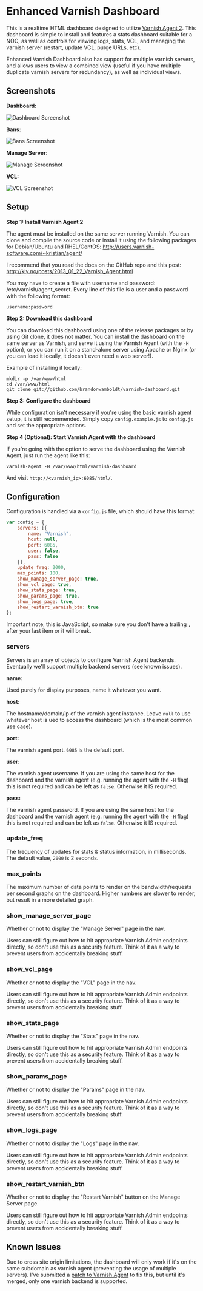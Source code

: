 Enhanced Varnish Dashboard
==========================

This is a realtime HTML dashboard designed to utilize [Varnish Agent 2](https://github.com/varnish/vagent2). This
dashboard is simple to install and features a stats dashboard suitable for a
NOC, as well as controls for viewing logs, stats, VCL, and managing the varnish
server (restart, update VCL, purge URLs, etc).

Enhanced Varnish Dashboard also has support for multiple varnish servers, and
allows users to view a combined view (useful if you have multiple duplicate
varnish servers for redundancy), as well as individual views.

Screenshots
-----------

**Dashboard:**

![Dashboard Screenshot](https://i.imgur.com/PSBjz7y.png)

**Bans:**

![Bans Screenshot](https://i.imgur.com/p12QI1i.png)

**Manage Server:**

![Manage Screenshot](https://i.imgur.com/IrDQLo8.png)

**VCL:**

![VCL Screenshot](https://i.imgur.com/UhDpRFS.png)

Setup
-----

**Step 1: Install Varnish Agent 2**

The agent must be installed on the same server running Varnish. You can clone and compile the source code or install it using the following packages for Debian/Ubuntu and RHEL/CentOS: http://users.varnish-software.com/~kristian/agent/

I recommend that you read the docs on the GitHub repo and this post: http://kly.no/posts/2013_01_22_Varnish_Agent.html

You may have to create a file with username and password: /etc/varnish/agent_secret. Every line of this file is a user and a password with the following format:

```
username:password
```

**Step 2: Download this dashboard**

You can download this dashboard using one of the release packages or by using Git clone, it does not matter. You can install the dashboard on the same server as Varnish, and serve it using the Varnish Agent (with the `-H` option), or you can run it on a stand-alone server using Apache or Nginx (or you can load it locally, it doesn't even need a web server!).

Example of installing it locally:

```
mkdir -p /var/www/html
cd /var/www/html
git clone git://github.com/brandonwamboldt/varnish-dashboard.git
```

**Step 3: Configure the dashboard**

While configuration isn't necessary if you're using the basic varnish agent setup,
it is still recommended. Simply copy `config.example.js` to `config.js` and set the
appropriate options.

**Step 4 (Optional): Start Varnish Agent with the dashboard**

If you're going with the option to serve the dashboard using the Varnish Agent,
just run the agent like this:

```
varnish-agent -H /var/www/html/varnish-dashboard
```

And visit `http://<varnish_ip>:6085/html/`.

Configuration
-------------

Configuration is handled via a `config.js` file, which should have this format:

```javascript
var config = {
	servers: [{
		name: "Varnish",
		host: null,
		port: 6085,
		user: false,
		pass: false
	}],
	update_freq: 2000,
	max_points: 100,
	show_manage_server_page: true,
	show_vcl_page: true,
	show_stats_page: true,
	show_params_page: true,
	show_logs_page: true,
	show_restart_varnish_btn: true
};
```

Important note, this is JavaScript, so make sure you don't have a trailing `,` after your last item or it will break.

### servers

Servers is an array of objects to configure Varnish Agent backends. Eventually we'll support multiple backend servers (see known issues).

**name:**

Used purely for display purposes, name it whatever you want.

**host:**

The hostname/domain/ip of the varnish agent instance. Leave `null` to use whatever host is ued to access the dashboard (which is the most common use case).

**port:**

The varnish agent port. `6085` is the default port.

**user:**

The varnish agent username. If you are using the same host for the dashboard and the varnish agent (e.g. running the agent with the `-H` flag) this is not required and can be left as `false`. Otherwise it IS required.

**pass:**

The varnish agent password. If you are using the same host for the dashboard and the varnish agent (e.g. running the agent with the `-H` flag) this is not required and can be left as `false`. Otherwise it IS required.

### update_freq

The frequency of updates for stats & status information, in milliseconds. The default value, `2000` is 2 seconds.

### max_points

The maximum number of data points to render on the bandwidth/requests per second graphs on the dashboard. Higher numbers are slower to render, but result in a more detailed graph.

### show_manage_server_page

Whether or not to display the "Manage Server" page in the nav.

Users can still figure out how to hit appropriate Varnish Admin endpoints directly, so don't use this as a security feature. Think of it as a way to prevent users from accidentally breaking stuff.

### show_vcl_page

Whether or not to display the "VCL" page in the nav.

Users can still figure out how to hit appropriate Varnish Admin endpoints directly, so don't use this as a security feature. Think of it as a way to prevent users from accidentally breaking stuff.

### show_stats_page

Whether or not to display the "Stats" page in the nav.

Users can still figure out how to hit appropriate Varnish Admin endpoints directly, so don't use this as a security feature. Think of it as a way to prevent users from accidentally breaking stuff.

### show_params_page

Whether or not to display the "Params" page in the nav.

Users can still figure out how to hit appropriate Varnish Admin endpoints directly, so don't use this as a security feature. Think of it as a way to prevent users from accidentally breaking stuff.

### show_logs_page

Whether or not to display the "Logs" page in the nav.

Users can still figure out how to hit appropriate Varnish Admin endpoints directly, so don't use this as a security feature. Think of it as a way to prevent users from accidentally breaking stuff.

### show_restart_varnish_btn

Whether or not to display the "Restart Varnish" button on the Manage Server page.

Users can still figure out how to hit appropriate Varnish Admin endpoints directly, so don't use this as a security feature. Think of it as a way to prevent users from accidentally breaking stuff.

Known Issues
------------

Due to cross site origin limitations, the dashboard will only work if it's on the same subdomain as varnish agent (preventing the usage of multiple servers). I've submitted a [patch to Varnish Agent](https://github.com/varnish/vagent2/pull/129) to fix this, but until it's merged, only one varnish backend is supported.
